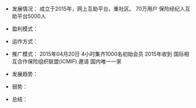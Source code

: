 - 发展情况：
  成立于2015年，网上互助平台。重社区。
  70万用户
  保险经纪人互助平台5000人


- 盈利模式：

- 运作方式：

- 推广模式：
  2015年04月20日 4小时集齐1000名初始会员
  2015年收到 国际相互合作保险组织联盟(ICMIF) 邀请 国内唯一一家
- 发展趋势：

- 弱势：


- 总结：
